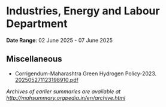 # Industries, Energy and Labour Department

**Date Range**: 02 June 2025 - 07 June 2025


## Miscellaneous
- Corrigendum-Maharashtra Green Hydrogen Policy-2023.\
  [202505271123198910.pdf](https://gr.maharashtra.gov.in/Site/Upload/Government%20Resolutions/English/202505271123198910.pdf)


*Archives of earlier summaries are available at http://mahsummary.orgpedia.in/en/archive.html*